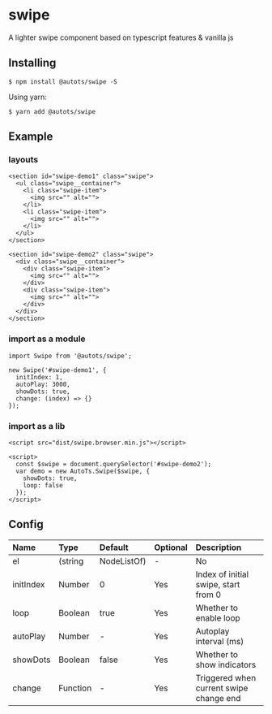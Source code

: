# swipe

A lighter swipe component based on typescript features & vanilla js


## Installing

```
$ npm install @autots/swipe -S
```

Using yarn:

```
$ yarn add @autots/swipe
```

## Example


### layouts

```
<section id="swipe-demo1" class="swipe">
  <ul class="swipe__container">
    <li class="swipe-item">
      <img src="" alt="">
    </li>
    <li class="swipe-item">
      <img src="" alt="">
    </li>
  </ul>
</section>

<section id="swipe-demo2" class="swipe">
  <div class="swipe__container">
    <div class="swipe-item">
      <img src="" alt="">
    </div>
    <div class="swipe-item">
      <img src="" alt="">
    </div>
  </div>
</section>
```

### import as a module

```
import Swipe from '@autots/swipe';

new Swipe('#swipe-demo1', {
  initIndex: 1,
  autoPlay: 3000,
  showDots: true,
  change: (index) => {}
});
```

### import as a lib

```
<script src="dist/swipe.browser.min.js"></script>

<script>
  const $swipe = document.querySelector('#swipe-demo2');
  var demo = new AutoTs.Swipe($swipe, {
    showDots: true,
    loop: false
  });
</script>
```

## Config

| Name | Type | Default | Optional | Description |
|:--|:--|:--|:--|:--|
| el | (string | NodeListOf<Element>) | - | No | - |
| initIndex | Number | 0 | Yes | Index of initial swipe, start from 0 |
| loop | Boolean | true | Yes | Whether to enable loop |
| autoPlay | Number | - | Yes | Autoplay interval (ms) |
| showDots | Boolean | false | Yes | Whether to show indicators |
| change | Function | - | Yes | Triggered when current swipe change end |
